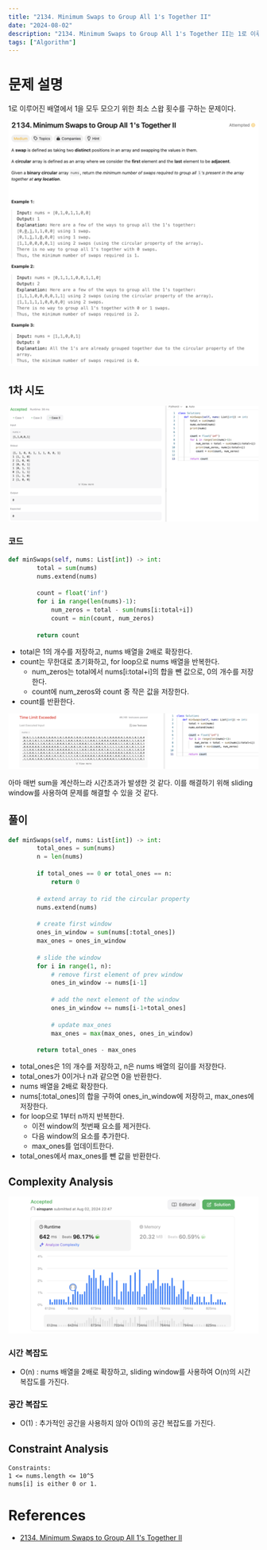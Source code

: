 ```yaml
---
title: "2134. Minimum Swaps to Group All 1's Together II"
date: "2024-08-02"
description: "2134. Minimum Swaps to Group All 1's Together II는 1로 이루어진 배열에서 1을 모두 모으기 위한 최소 스왑 횟수를 구하는 문제이다."
tags: ["Algorithm"]
---
```


# 문제 설명
1로 이루어진 배열에서 1을 모두 모으기 위한 최소 스왑 횟수를 구하는 문제이다.


![2134](../../../images/LEET/2134/2134.png)

## 1차 시도
![stdout](../../../images/LEET/2134/stdout.png)

### 코드
```python
def minSwaps(self, nums: List[int]) -> int:
        total = sum(nums)
        nums.extend(nums)
        
        count = float('inf')
        for i in range(len(nums)-1):
            num_zeros = total - sum(nums[i:total+i])
            count = min(count, num_zeros)
        
        return count
```
- total은 1의 개수를 저장하고, nums 배열을 2배로 확장한다.
- count는 무한대로 초기화하고, for loop으로 nums 배열을 반복한다.
    - num_zeros는 total에서 nums[i:total+i]의 합을 뺀 값으로, 0의 개수를 저장한다.
    - count에 num_zeros와 count 중 작은 값을 저장한다.
- count를 반환한다.

![err](../../../images/LEET/2134/err.png)

아마 매번 sum을 계산하느라 시간초과가 발생한 것 같다. 이를 해결하기 위해 sliding window를 사용하여 문제를 해결할 수 있을 것 같다.

## 풀이

```python
def minSwaps(self, nums: List[int]) -> int:
        total_ones = sum(nums)
        n = len(nums)

        if total_ones == 0 or total_ones == n:
            return 0
        
        # extend array to rid the circular property
        nums.extend(nums)

        # create first window
        ones_in_window = sum(nums[:total_ones])
        max_ones = ones_in_window

        # slide the window
        for i in range(1, n):
            # remove first element of prev window
            ones_in_window -= nums[i-1]

            # add the next element of the window
            ones_in_window += nums[i-1+total_ones]

            # update max_ones
            max_ones = max(max_ones, ones_in_window)
        
        return total_ones - max_ones
```
- total_ones은 1의 개수를 저장하고, n은 nums 배열의 길이를 저장한다.
- total_ones가 0이거나 n과 같으면 0을 반환한다.
- nums 배열을 2배로 확장한다.
- nums[:total_ones]의 합을 구하여 ones_in_window에 저장하고, max_ones에 저장한다.
- for loop으로 1부터 n까지 반복한다.
    - 이전 window의 첫번째 요소를 제거한다.
    - 다음 window의 요소를 추가한다.
    - max_ones를 업데이트한다.
- total_ones에서 max_ones를 뺀 값을 반환한다.

## Complexity Analysis
![tc](../../../images/LEET/2134/tc.png)

### 시간 복잡도
- O(n) : nums 배열을 2배로 확장하고, sliding window를 사용하여 O(n)의 시간 복잡도를 가진다.

### 공간 복잡도
- O(1) : 추가적인 공간을 사용하지 않아 O(1)의 공간 복잡도를 가진다.

## Constraint Analysis
```
Constraints:
1 <= nums.length <= 10^5
nums[i] is either 0 or 1.
```

# References
- [2134. Minimum Swaps to Group All 1's Together II](https://leetcode.com/problems/minimum-swaps-to-group-all-1s-together-ii/)